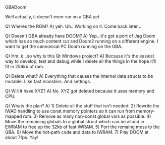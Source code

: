 GBADoom

Well actually, it doesn't even run on a GBA yet.

Q) Wheres the ROM?
A) yeh. Uh...Working on it. Come back later...

Q) Doesn't GBA already have DOOM?
A) Yep...it's got a port of Jag Doom which has so much content cut and Doom2 running on a different engine. I want to get the cannonical PC Doom running on the GBA.

Q) Hm..k...so why is this Qt Windows project?
A) Because it's the easiest way to develop, test and debug while I delete all the things in the hope it'll fit in 256kb of ram.

Q) Delete what?
A) Everything that causes the internal data structs to be mutable. Like fast monsters. And settings.

Q) Will it have XYZ?
A) No. XYZ got deleted because it uses memory and CPU.

Q) Whats the plan?
A)  1) Delete all the stuff that isn't needed.
    2) Rewrite the IWAD handling to use const memory pointers so it can run from memory-mapped rom.
    3) Remove as many non-const global vars as possible.
    4) Move the remaining globals to a global struct which can be allocd in EWRAM to free up the 32kb of fast IWRAM.
    5) Port the remaing mess to the GBA.
    6) Move the hot-path code and data to IWRAM.
    7) Play DOOM at about 7fps. Yay!
